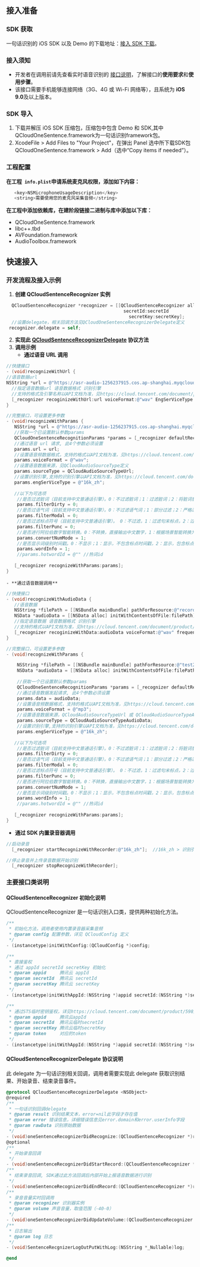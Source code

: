 ## 接入准备
### SDK 获取
一句话识别的 iOS SDK 以及 Demo 的下载地址：[接入 SDK 下载](https://console.cloud.tencent.com/asr/download)。

### 接入须知
- 开发者在调用前请先查看实时语音识别的 [接口说明](https://cloud.tencent.com/document/product/1093/37308)，了解接口的**使用要求**和**使用步骤**。
- 该接口需要手机能够连接网络（3G、4G 或 Wi-Fi 网络等），且系统为 **iOS 9.0**及以上版本。

### SDK 导入
1. 下载并解压 iOS SDK 压缩包，压缩包中包含 Demo 和 SDK,其中QCloudOneSentence.framework为一句话识别framework包。
2. XcodeFile > Add Files to "Your Project"，在弹出 Panel 选中所下载SDK包 QCloudOneSentence.framework > Add（选中“Copy items if needed”）。

### 工程配置
**在工程` info.plist`申请系统麦克风权限，添加如下内容：**

```objective-c
   <key>NSMicrophoneUsageDescription</key>
   <string>需要使用您的麦克风采集音频</string>
```
**在工程中添加依赖库，在建阶段链接二进制与库中添加以下库：**
- QCloudOneSentence.framework
- libc++.tbd
- AVFoundation.framework
- AudioToolbox.framework
    
## 快速接入
### 开发流程及接入示例
1. **创建 QCloudSentenceRecognizer 实例** 
```objective-c
  QCloudSentenceRecognizer *recognizer = [[QCloudSentenceRecognizer alloc] initWithAppId:appId 
  									        secretId:secretId 
									          secretKey:secretKey];
  //设置delegate，相关回调方法见QCloudOneSentenceRecognizerDelegate定义
 recognizer.delegate = self;
```
2. **实现此 [QCloudSentenceRecognizerDelegate](#QCloudSentenceRecognizerDelegate) 协议方法**
3. **调用示例**
	- **通过语音 URL 调用**
```objective-c
//快捷接口
- (void)recognizeWithUrl {
//语音数据url
NSString *url = @"https://asr-audio-1256237915.cos.ap-shanghai.myqcloud.com/30s.wav";
  //指定语音数据url 语音数据格式 识别引擎
  //支持的格式及引擎名称以API文档为准，见https://cloud.tencent.com/document/product/1093/35646
  [_recognizer recoginizeWithUrl:url voiceFormat:@"wav" EngSerViceType:@"16k_zh"];
}

//完整接口，可设置更多参数
- (void)recognizeWithParams {
   NSString *url = @"https://asr-audio-1256237915.cos.ap-shanghai.myqcloud.com/30s.wav";
   //获取一个已设置默认参数params
   QCloudOneSentenceRecognitionParams *params = [_recognizer defaultRecognitionParams];    
   //通过语音 url 请求, 此4个参数必须设置
   params.url = url;                           
   //设置语音频数据格式，支持的格式以API文档为准，见https://cloud.tencent.com/document/product/1093/35646
   params.voiceFormat = @"wav";
   //设置语音数据来源，见QCloudAudioSourceType定义
   params.sourceType = QCloudAudioSourceTypeUrl;
   //设置识别引擎,支持的识别引擎以API文档为准，见https://cloud.tencent.com/document/product/1093/35646
   params.engSerViceType = @"16k_zh"; 
  
   //以下为可选项
    //是否过滤脏词（目前支持中文普通话引擎）。0：不过滤脏词；1：过滤脏词；2：将脏词替换为 * 。默认值为 0。
    params.filterDirty = 0;
    //是否过语气词（目前支持中文普通话引擎）。0：不过滤语气词；1：部分过滤；2：严格过滤 。默认值为 0。
    params.filterModal = 0;
    //是否过滤标点符号（目前支持中文普通话引擎）。 0：不过滤，1：过滤句末标点，2：过滤所有标点。默认值为 0。
    params.filterPunc = 0;
    //是否进行阿拉伯数字智能转换。0：不转换，直接输出中文数字，1：根据场景智能转换为阿拉伯数字。默认值为1。
    params.convertNumMode = 1;
    //是否显示词级别时间戳。0：不显示；1：显示，不包含标点时间戳，2：显示，包含标点时间戳。默认值为 0。
    params.wordInfo = 1;
    //params.hotwordId = @"" //热词id
  
   [_recognizer recognizeWithParams:params];
}
```
	- **通过语音数据调用**
```objective-c
//快捷接口
- (void)recognizeWithAudioData {
   //语音数据
   NSString *filePath = [[NSBundle mainBundle] pathForResource:@"recordedFile" ofType:@"wav"];
   NSData *audioData = [[NSData alloc] initWithContentsOfFile:filePath];
   //指定语音数据 语音数据格式 识别引擎
   //支持的格式以API文档为准，见https://cloud.tencent.com/document/product/1093/48982
   [_recognizer recoginizeWithData:audioData voiceFormat:@"wav" frequence:@"16k_zh"];
}

//完整接口，可设置更多参数
- (void)recognizeWithParams {

    NSString *filePath = [[NSBundle mainBundle] pathForResource:@"test2" ofType:@"mp3"];
    NSData *audioData = [[NSData alloc] initWithContentsOfFile:filePath];
  
    //获取一个已设置默认参数params
    QCloudOneSentenceRecognitionParams *params = [_recognizer defaultRecognitionParams];    
    //通过语音数据发起请求, 此4个参数必须设置
    params.data = audioData;
    //设置语音频数据格式，支持的格式以API文档为准，见https://cloud.tencent.com/document/product/1093/35646
    params.voiceFormat = @"mp3";
    //设置语音数据来源，QCloudAudioSourceTypeUrl 或 QCloudAudioSourceTypeAudioData
    params.sourceType = QCloudAudioSourceTypeAudioData; 
    //设置识别引擎,支持的识别引擎以API文档为准，见https://cloud.tencent.com/document/product/1093/35646
    params.engSerViceType = @"16k_zh"; 
  
   //以下为可选项
    //是否过滤脏词（目前支持中文普通话引擎）。0：不过滤脏词；1：过滤脏词；2：将脏词替换为 * 。默认值为 0。
    params.filterDirty = 0;
    //是否过语气词（目前支持中文普通话引擎）。0：不过滤语气词；1：部分过滤；2：严格过滤 。默认值为 0。
    params.filterModal = 0;
    //是否过滤标点符号（目前支持中文普通话引擎）。 0：不过滤，1：过滤句末标点，2：过滤所有标点。默认值为 0。
    params.filterPunc = 0;
    //是否进行阿拉伯数字智能转换。0：不转换，直接输出中文数字，1：根据场景智能转换为阿拉伯数字。默认值为1。
    params.convertNumMode = 1;
    //是否显示词级别时间戳。0：不显示；1：显示，不包含标点时间戳，2：显示，包含标点时间戳。默认值为 0。
    params.wordInfo = 1;
    //params.hotwordId = @"" //热词id
  
   [_recognizer recognizeWithParams:params];
}
```
 - **通过 SDK 内置录音器调用**
```objective-c
//启动录音
  [_recognizer startRecognizeWithRecorder:@"16k_zh"];  //16k_zh > 识别引擎,传nil将默认使用16k_zh,支持的识别引擎以API文档为准，见https://cloud.tencent.com/document/product/1093/35646

//停止录音并上传录音数据开始识别
  [_recognizer stopRecognizeWithRecorder];
```

### 主要接口类说明
#### QCloudSentenceRecognizer 初始化说明
QCloudSentenceRecognizer 是一句话识别入口类，提供两种初始化方法。
```objective-c
/**
 * 初始化方法，调用者使用内置录音器采集音频
 * @param config 配置参数，详见 QCloudConfig 定义
 */
- (instancetype)initWithConfig:(QCloudConfig *)config;

/**
 * 直接鉴权
 * 通过 appId secretId secretKey 初始化
 * @param appid     腾讯云 appId        
 * @param secretId  腾讯云 secretId     
 * @param secretKey 腾讯云 secretKey    
 */
- (instancetype)initWithAppId:(NSString *)appid secretId:(NSString *)secretId secretKey:(NSString *)secretKey;

/**
 * 通过STS临时密钥鉴权，详见https://cloud.tencent.com/document/product/598/33416
 * @param appid     腾讯云appId 
 * @param secretId  腾讯云临时secretId  
 * @param secretKey 腾讯云临时secretKey
 * @param token     对应的token
 */
- (instancetype)initWithAppId:(NSString *)appid secretId:(NSString *)secretId secretKey:(NSString *)secretKey token:(NSString *)token;
```

[](id:QCloudSentenceRecognizerDelegate)
#### QCloudSentenceRecognizerDelegate 协议说明
此 delegate 为一句话识别相关回调，调用者需要实现此 delegate 获取识别结果、开始录音、结束录音事件。
```objective-c
@protocol QCloudSentenceRecognizerDelegate <NSObject>
@required
/**
 * 一句话识别回调delegate
 * @param result 识别结果文本，error=nil此字段才存在值
 * @param error 错误信息，详细错误信息见error.domain和error.userInfo字段
 * @param rawData 识别原始数据
 */
- (void)oneSentenceRecognizerDidRecognize:(QCloudSentenceRecognizer *)recognizer text:(nullable NSString *)text error:(nullable NSError *)error resultData:(nullable NSDictionary *)resultData;
@optional
/**
 * 开始录音回调
 */
- (void)oneSentenceRecognizerDidStartRecord:(QCloudSentenceRecognizer *)recognizer error:(nullable NSError *)error;
/**
 * 结束录音回调, SDK通过此方法回调后内部开始上报语音数据进行识别
 */
- (void)oneSentenceRecognizerDidEndRecord:(QCloudSentenceRecognizer *)recognizer;
/**
 * 录音音量实时回调用
 * @param recognizer 识别器实例
 * @param volume 声音音量，取值范围（-40-0）
 */
- (void)oneSentenceRecognizerDidUpdateVolume:(QCloudSentenceRecognizer *)recognizer volume:(float)volume;
/**
 * 日志输出
 * @param log 日志
 */
- (void)SentenceRecgnizerLogOutPutWithLog:(NSString *_Nullable)log;

@end
```
